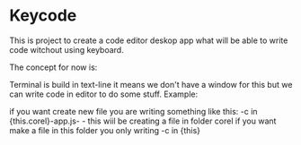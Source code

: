 # Keycode
This is project to create a code editor deskop app what will be able to write code witchout using keyboard.




The concept for now is:

Terminal is build in text-line it means we don't have a window for this but we can write code in editor to do some stuff. Example:

if you want create new file you are writing something like this: -c in {this.corel}-app.js-   - this wiil be creating a file in folder corel
if you want make a file in this folder you only writing -c in {this}

